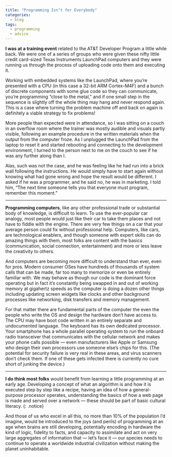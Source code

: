 ```yaml
---
title: "Programming Isn’t for Everybody"
categories:
  - blog
tags: 
  - programming
  - advice
---
```



**I was at a training event** related to the AT&T Developer Program a little while back. We were one of a series of groups who were given these nifty little credit card-sized Texas Instruments LaunchPad computers and they were running us through the process of uploading code onto them and executing it.

Working with embedded systems like the LaunchPad, where you’re presented with a CPU (in this case a 32-bit ARM Cortex–M4F) and a bunch of discrete components with some glue code so they can communicate, you’re programming “close to the metal,” and if one small step in the sequence is slightly off the whole thing may hang and never respond again. This is a case where turning the problem machine off and back on again is definitely a viable strategy to fix problems!

More people than expected were in attendance, so I was sitting on a couch in an overflow room where the trainer was mostly audible and visuals partly visible, following an example procedure in the written materials when the output from the computer froze. As I unplugged the LaunchPad from the laptop to reset it and started rebooting and connecting to the development environment, I turned to the person next to me on the couch to see if he was any further along than I.

Alas, such was not the case, and he was feeling like he had run into a brick wall following the instructions. He would simply have to start again without knowing what had gone wrong and hope the result would be different. I asked if he was a programmer, and he said no, he was in marketing. I told him, “The next time someone tells you that everyone must program, remember this moment.”

- - -

**Programming computers**, like any other professional trade or substantial body of knowledge, is difficult to learn. To use the ever-popular car analogy, most people would just like their car to take them places and not have to fiddle with the engine. There are very few things on a car that your average person could fix without professional help. Computers, like cars, are technological enablers, and though someone with expert skills can do amazing things with them, most folks are content with the basics (communication, social connection, entertainment) and more or less leave the creativity to others.

And computers are becoming more difficult to understand than ever, even for pros. Modern consumer OSes have hundreds of thousands of system calls that can be made, far too many to memorize or even be entirely familiar with. We may behave as though our code is the dominant force operating but in fact it’s constantly being swapped in and out of working memory at gigahertz speeds as the computer is doing a dozen other things including updating screen widgets like clocks and other background processes like networking, disk transfers and memory management.

For that matter there are fundamental parts of the computer the even the people who write the OS and design the hardware don’t have access to. The CPU may have boot code written in an entirely separate and undocumented language. The keyboard has its own dedicated processor. Your smartphone has a whole parallel operating system to run the onboard radio transceiver that communicates with the cellular network and makes your phone calls possible — even manufacturers like Apple or Samsung who design their own processors use someone else’s chips for this. (The potential for security failure is very real in these areas, and virus scanners don’t check them. If one of these gets infected there is currently no cure short of junking the device.)

- - -

**I do think most folks** would benefit from learning a little programming at an early age. Developing a concept of what an algorithm is and how it is executed step by step like a recipe, having an idea of how a general-purpose processor operates, understanding the basics of how a web page is made and served over a network — these should be part of basic cultural literacy.
{: .notice}

And those of us who excel in all this, no more than 10% of the population I’d imagine, would be introduced to the joys (and perils) of programming at an age when brains are still developing, potentially encoding in hardware the kind of logic, fidelity to facts, and capacity to assimilate and act on very large aggregates of information that — let’s face it — our species needs to continue to operate a worldwide industrial civilization without making the planet uninhabitable.
